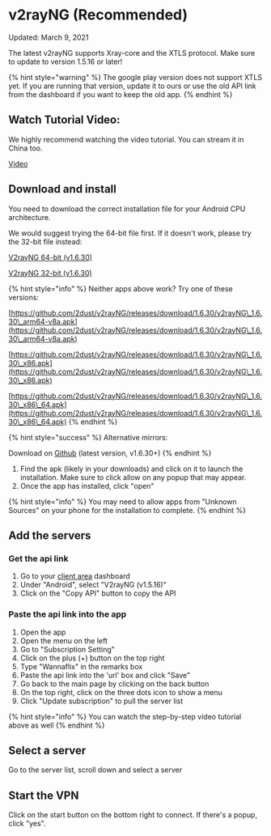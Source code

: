 # v2rayNG (Recommended)

Updated: March 9, 2021

The latest v2rayNG supports Xray-core and the XTLS protocol. Make sure to update to version 1.5.16 or later!

{% hint style="warning" %}
The google play version does not support XTLS yet. If you are running that version, update it to ours or use the old API link from the dashboard if you want to keep the old app.
{% endhint %}

## Watch Tutorial Video:

We highly recommend watching the video tutorial. You can stream it in China too.

[Video](https://watch.cloudflarestream.com/7461e3fd68eb477e395064ccdcf6caa8)

## Download and install

You need to download the correct installation file for your Android CPU architecture.

We would suggest trying the 64-bit file first. If it doesn't work, please try the 32-bit file instead:

[V2rayNG 64-bit (v1.6.30)](https://get.wannaflix.link/035c45)

[V2rayNG 32-bit (v1.6.30)](https://get.wannaflix.link/639b6d)

{% hint style="info" %}
Neither apps above work? Try one of these versions:&#x20;

[https://github.com/2dust/v2rayNG/releases/download/1.6.30/v2rayNG\_1.6.30\_arm64-v8a.apk](https://github.com/2dust/v2rayNG/releases/download/1.6.30/v2rayNG\_1.6.30\_arm64-v8a.apk)

[https://github.com/2dust/v2rayNG/releases/download/1.6.30/v2rayNG\_1.6.30\_x86.apk](https://github.com/2dust/v2rayNG/releases/download/1.6.30/v2rayNG\_1.6.30\_x86.apk)

[https://github.com/2dust/v2rayNG/releases/download/1.6.30/v2rayNG\_1.6.30\_x86\_64.apk](https://github.com/2dust/v2rayNG/releases/download/1.6.30/v2rayNG\_1.6.30\_x86\_64.apk)
{% endhint %}

{% hint style="success" %}
Alternative mirrors:

Download on [Github](https://github.com/2dust/v2rayNG/releases) (latest version, v1.6.30+)
{% endhint %}

1. Find the apk (likely in your downloads) and click on it to launch the installation. Make sure to click allow on any popup that may appear.
2. Once the app has installed, click "open"

{% hint style="info" %}
You may need to allow apps from "Unknown Sources" on your phone for the installation to complete.&#x20;
{% endhint %}

## Add the servers

### Get the api link

1. Go to your [client area](https://wannaflix.com/clientarea.php) dashboard
2. Under "Android", select "V2rayNG (v1.5.16)"
3. Click on the "Copy API" button to copy the API

### Paste the api link into the app

1. Open the app&#x20;
2. Open the menu on the left
3. Go to "Subscription Setting"
4. Click on the plus (+) button on the top right
5. Type "Wannaflix" in the remarks box
6. Paste the api link into the 'url' box and click "Save"
7. Go back to the main page by clicking on the back button
8. On the top right, click on the three dots icon to show a menu
9. Click "Update subscription" to pull the server list

{% hint style="info" %}
You can watch the step-by-step video tutorial above as well
{% endhint %}

## Select a server

Go to the server list, scroll down and select a server&#x20;

## Start the VPN

Click on the start button on the bottom right to connect. If there's a popup, click "yes".
